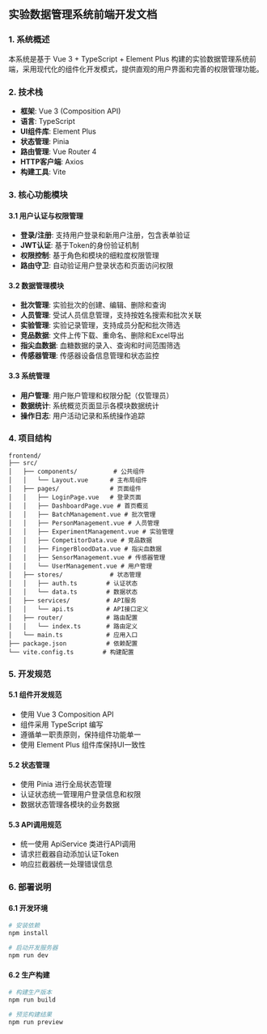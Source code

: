 ## 实验数据管理系统前端开发文档

### 1. 系统概述

本系统是基于 Vue 3 + TypeScript + Element Plus 构建的实验数据管理系统前端，采用现代化的组件化开发模式，提供直观的用户界面和完善的权限管理功能。

### 2. 技术栈

- **框架**: Vue 3 (Composition API)
- **语言**: TypeScript
- **UI组件库**: Element Plus
- **状态管理**: Pinia
- **路由管理**: Vue Router 4
- **HTTP客户端**: Axios
- **构建工具**: Vite

### 3. 核心功能模块

#### 3.1 用户认证与权限管理
- **登录/注册**: 支持用户登录和新用户注册，包含表单验证
- **JWT认证**: 基于Token的身份验证机制
- **权限控制**: 基于角色和模块的细粒度权限管理
- **路由守卫**: 自动验证用户登录状态和页面访问权限

#### 3.2 数据管理模块
- **批次管理**: 实验批次的创建、编辑、删除和查询
- **人员管理**: 受试人员信息管理，支持按姓名搜索和批次关联
- **实验管理**: 实验记录管理，支持成员分配和批次筛选
- **竞品数据**: 文件上传下载、重命名、删除和Excel导出
- **指尖血数据**: 血糖数据的录入、查询和时间范围筛选
- **传感器管理**: 传感器设备信息管理和状态监控

#### 3.3 系统管理
- **用户管理**: 用户账户管理和权限分配（仅管理员）
- **数据统计**: 系统概览页面显示各模块数据统计
- **操作日志**: 用户活动记录和系统操作追踪

### 4. 项目结构

```
frontend/
├── src/
│   ├── components/          # 公共组件
│   │   └── Layout.vue      # 主布局组件
│   ├── pages/              # 页面组件
│   │   ├── LoginPage.vue   # 登录页面
│   │   ├── DashboardPage.vue # 首页概览
│   │   ├── BatchManagement.vue # 批次管理
│   │   ├── PersonManagement.vue # 人员管理
│   │   ├── ExperimentManagement.vue # 实验管理
│   │   ├── CompetitorData.vue # 竞品数据
│   │   ├── FingerBloodData.vue # 指尖血数据
│   │   ├── SensorManagement.vue # 传感器管理
│   │   └── UserManagement.vue # 用户管理
│   ├── stores/             # 状态管理
│   │   ├── auth.ts        # 认证状态
│   │   └── data.ts        # 数据状态
│   ├── services/          # API服务
│   │   └── api.ts         # API接口定义
│   ├── router/            # 路由配置
│   │   └── index.ts       # 路由定义
│   └── main.ts            # 应用入口
├── package.json           # 依赖配置
└── vite.config.ts        # 构建配置
```

### 5. 开发规范

#### 5.1 组件开发规范
- 使用 Vue 3 Composition API
- 组件采用 TypeScript 编写
- 遵循单一职责原则，保持组件功能单一
- 使用 Element Plus 组件库保持UI一致性

#### 5.2 状态管理
- 使用 Pinia 进行全局状态管理
- 认证状态统一管理用户登录信息和权限
- 数据状态管理各模块的业务数据

#### 5.3 API调用规范
- 统一使用 ApiService 类进行API调用
- 请求拦截器自动添加认证Token
- 响应拦截器统一处理错误信息

### 6. 部署说明

#### 6.1 开发环境
```bash
# 安装依赖
npm install

# 启动开发服务器
npm run dev
```

#### 6.2 生产构建
```bash
# 构建生产版本
npm run build

# 预览构建结果
npm run preview
```
